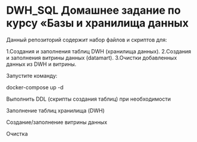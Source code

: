 # DWH_SQL Домашнее задание по курсу «Базы и хранилища данных
Данный репозиторий содержит набор файлов и скриптов для:

1.Создания и заполнения таблиц DWH (хранилища данных).
2.Создания и заполнения витрины данных (datamart).
3.Очистки добавленных данных из DWH и витрины.


Запустите команду:

docker-compose up -d

Выполнить DDL (скрипты создания таблиц) при необходимости

Заполнение таблиц хранилища (DWH)

Создание/заполнение витрины данных

Очистка
